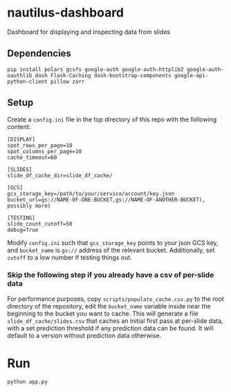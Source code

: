 # nautilus-dashboard
Dashboard for displaying and inspecting data from slides

## Dependencies
```
pip install polars gcsfs google-auth google-auth-httplib2 google-auth-oauthlib dash Flask-Caching dash-bootstrap-components google-api-python-client pillow zarr 
```

## Setup
Create a `config.ini` file in the top directory of this repo with the following content:
```
[DISPLAY]
spot_rows_per_page=10
spot_columns_per_page=10
cache_timeout=60

[SLIDES]
slide_df_cache_dir=slide_df_cache/

[GCS]
gcs_storage_key=/path/to/your/service/account/key.json
bucket_url=gs://NAME-OF-ONE-BUCKET,gs://NAME-OF-ANOTHER-BUCKET(, possibly more)

[TESTING]
slide_count_cutoff=50
debug=True
```

Modify `config.ini` such that `gcs_storage_key` points to your json GCS key, and `bucket_name` is `gs://` address of the relevant bucket.
Additionally, set `cutoff` to a low number if testing things out.

### Skip the following step if you already have a csv of per-slide data
For performance purposes, copy `scripts/populate_cache.csv.py` to the root directory of the repository, edit the `bucket_name` variable inside near the beginning to the bucket you want to cache. This will generate a file
`slide_df_cache/slides.csv` that caches an initial first pass at per-slide data, with a set prediction threshold if any prediction data can be found. It will default to a version without prediction data otherwise.

# Run #
```
python app.py
```
